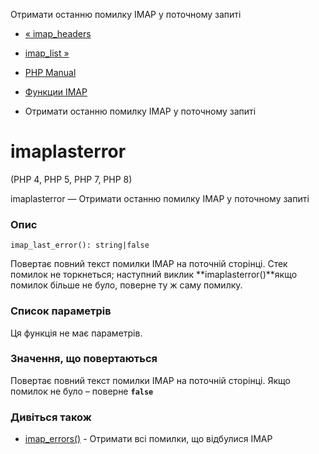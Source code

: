 Отримати останню помилку IMAP у поточному запиті

-   [« imap\_headers](function.imap-headers.html)
    
-   [imap\_list »](function.imap-list.html)
    
-   [PHP Manual](index.html)
    
-   [Функции IMAP](ref.imap.html)
    
-   Отримати останню помилку IMAP у поточному запиті
    

# imaplasterror

(PHP 4, PHP 5, PHP 7, PHP 8)

imaplasterror — Отримати останню помилку IMAP у поточному запиті

### Опис

```methodsynopsis
imap_last_error(): string|false
```

Повертає повний текст помилки IMAP на поточній сторінці. Стек помилок не торкнеться; наступний виклик **imaplasterror()**якщо помилок більше не було, поверне ту ж саму помилку.

### Список параметрів

Ця функція не має параметрів.

### Значення, що повертаються

Повертає повний текст помилки IMAP на поточній сторінці. Якщо помилок не було – поверне **`false`**

### Дивіться також

-   [imap\_errors()](function.imap-errors.html) - Отримати всі помилки, що відбулися IMAP